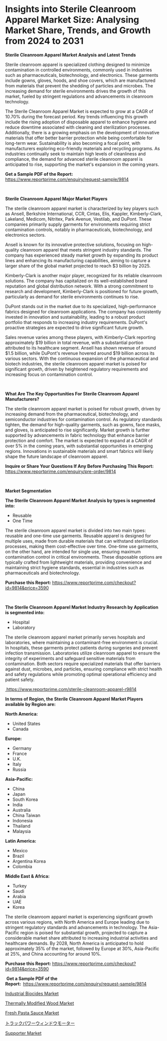 <p><h1>Insights into Sterile Cleanroom Apparel Market Size: Analysing Market Share, Trends, and Growth from 2024 to 2031</h1></p><p><strong>Sterile Cleanroom Apparel Market Analysis and Latest Trends</strong></p>
<p><p>Sterile cleanroom apparel is specialized clothing designed to minimize contamination in controlled environments, commonly used in industries such as pharmaceuticals, biotechnology, and electronics. These garments include gowns, gloves, hoods, and shoe covers, which are manufactured from materials that prevent the shedding of particles and microbes. The increasing demand for sterile environments drives the growth of this market, fueled by stringent regulations and advancements in cleanroom technology.</p><p>The Sterile Cleanroom Apparel Market is expected to grow at a CAGR of 10.70% during the forecast period. Key trends influencing this growth include the rising adoption of disposable apparel to enhance hygiene and reduce downtime associated with cleaning and sterilization processes. Additionally, there is a growing emphasis on the development of innovative materials that offer better barrier protection while being comfortable for long-term wear. Sustainability is also becoming a focal point, with manufacturers exploring eco-friendly materials and recycling programs. As industries continually seek to maintain high levels of cleanliness and compliance, the demand for advanced sterile cleanroom apparel is anticipated to rise, supporting the market's expansion in the coming years.</p></p>
<p><strong>Get a Sample PDF of the Report:&nbsp;</strong> <a href="https://www.reportprime.com/enquiry/request-sample/9814">https://www.reportprime.com/enquiry/request-sample/9814</a></p>
<p>&nbsp;</p>
<p><strong>Sterile Cleanroom Apparel Major Market Players</strong></p>
<p><p>The sterile cleanroom apparel market is characterized by key players such as Ansell, Berkshire International, CCR, Cintas, Elis, Kappler, Kimberly-Clark, Lakeland, Medicom, Nitritex, Park Avenue, Vestilab, and DuPont. These companies primarily supply garments for environments requiring strict contamination controls, notably in pharmaceuticals, biotechnology, and electronics sectors.</p><p>Ansell is known for its innovative protective solutions, focusing on high-quality cleanroom apparel that meets stringent industry standards. The company has experienced steady market growth by expanding its product lines and enhancing its manufacturing capabilities, aiming to capture a larger share of the global market projected to reach $3 billion by 2025.</p><p>Kimberly-Clark is another major player, recognized for its reliable cleanroom solutions. The company has capitalized on its well-established brand reputation and global distribution network. With a strong commitment to research and development, Kimberly-Clark is positioned for future growth, particularly as demand for sterile environments continues to rise.</p><p>DuPont stands out in the market due to its specialized, high-performance fabrics designed for cleanroom applications. The company has consistently invested in innovation and sustainability, leading to a robust product portfolio that responds to increasing industry requirements. DuPont's proactive strategies are expected to drive significant future growth.</p><p>Sales revenue varies among these players, with Kimberly-Clark reporting approximately $19 billion in total revenue, with a substantial portion attributed to its healthcare segment. Ansell has shown revenue of around $1.5 billion, while DuPont's revenue hovered around $19 billion across its various sectors. With the continuous expansion of the pharmaceutical and biotech industries, the sterile cleanroom apparel market is poised for significant growth, driven by heightened regulatory requirements and increasing focus on contamination control.</p></p>
<p>&nbsp;</p>
<p><strong>What Are The Key Opportunities For Sterile Cleanroom Apparel Manufacturers?</strong></p>
<p><p>The sterile cleanroom apparel market is poised for robust growth, driven by increasing demand from the pharmaceutical, biotechnology, and semiconductor industries for contamination control. As regulatory standards tighten, the demand for high-quality garments, such as gowns, face masks, and gloves, is anticipated to rise significantly. Market growth is further supported by advancements in fabric technology that enhance barrier protection and comfort. The market is expected to expand at a CAGR of over 5% in the coming years, with substantial opportunities in emerging regions. Innovations in sustainable materials and smart fabrics will likely shape the future landscape of cleanroom apparel.</p></p>
<p><strong>Inquire or Share Your Questions If Any Before Purchasing This Report:</strong> <a href="https://www.reportprime.com/enquiry/pre-order/9814">https://www.reportprime.com/enquiry/pre-order/9814</a></p>
<p>&nbsp;</p>
<p><strong>Market Segmentation</strong></p>
<p><strong>The Sterile Cleanroom Apparel Market Analysis by types is segmented into:</strong></p>
<p><ul><li>Reusable</li><li>One Time</li></ul></p>
<p><p>The sterile cleanroom apparel market is divided into two main types: reusable and one-time use garments. Reusable apparel is designed for multiple uses, made from durable materials that can withstand sterilization processes, making them cost-effective over time. One-time use garments, on the other hand, are intended for single use, ensuring maximum contamination control in critical environments. These disposable options are typically crafted from lightweight materials, providing convenience and maintaining strict hygiene standards, essential in industries such as pharmaceuticals and biotechnology.</p></p>
<p><strong>Purchase this Report:&nbsp;</strong><a href="https://www.reportprime.com/checkout?id=9814&price=3590">https://www.reportprime.com/checkout?id=9814&price=3590</a></p>
<p>&nbsp;</p>
<p><strong>The Sterile Cleanroom Apparel Market Industry Research by Application is segmented into:</strong></p>
<p><ul><li>Hospital</li><li>Laboratory</li></ul></p>
<p><p>The sterile cleanroom apparel market primarily serves hospitals and laboratories, where maintaining a contaminant-free environment is crucial. In hospitals, these garments protect patients during surgeries and prevent infection transmission. Laboratories utilize cleanroom apparel to ensure the integrity of experiments and safeguard sensitive materials from contamination. Both sectors require specialized materials that offer barriers against dust, microbes, and particles, ensuring compliance with strict health and safety regulations while promoting optimal operational efficiency and patient safety.</p></p>
<p><a href="https://www.reportprime.com/sterile-cleanroom-apparel-r9814">&nbsp;https://www.reportprime.com/sterile-cleanroom-apparel-r9814</a></p>
<p><strong>In terms of Region, the Sterile Cleanroom Apparel Market Players available by Region are:</strong></p>
<p>
    <p> <strong> North America: </strong>
        <ul>
            <li>United States</li>
            <li>Canada</li>
        </ul>
        </p> 
    <p> <strong> Europe: </strong>
        <ul>
            <li>Germany</li>
            <li>France</li>
            <li>U.K.</li>
            <li>Italy</li>
            <li>Russia</li>
        </ul>
        </p> 
    <p> <strong> Asia-Pacific: </strong>
        <ul>
            <li>China</li>
            <li>Japan</li>
            <li>South Korea</li>
            <li>India</li>
            <li>Australia</li>
            <li>China Taiwan</li>
            <li>Indonesia</li>
            <li>Thailand</li>
            <li>Malaysia</li>
        </ul>
        </p> 
    <p> <strong> Latin America: </strong>
        <ul>
            <li>Mexico</li>
            <li>Brazil</li>
            <li>Argentina Korea</li>
            <li>Colombia</li>
        </ul>
        </p> 
    <p> <strong> Middle East & Africa: </strong>
        <ul>
            <li>Turkey</li>
            <li>Saudi</li>
            <li>Arabia</li>
            <li>UAE</li>
            <li>Korea</li>
        </ul>
    </p>
    </p>
<p><p>The sterile cleanroom apparel market is experiencing significant growth across various regions, with North America and Europe leading due to stringent regulatory standards and advancements in technology. The Asia-Pacific region is poised for substantial growth, projected to capture a considerable market share attributed to increasing industrial activities and healthcare demands. By 2028, North America is anticipated to hold approximately 35% of the market, followed by Europe at 30%, Asia-Pacific at 25%, and China accounting for around 10%.</p></p>
<p><strong>Purchase this Report: </strong><a href="https://www.reportprime.com/checkout?id=9814&price=3590">https://www.reportprime.com/checkout?id=9814&price=3590</a></p>
<p>&nbsp;<strong>Get a Sample PDF of the Report:&nbsp;&nbsp;</strong><a href="https://www.reportprime.com/enquiry/request-sample/9814">https://www.reportprime.com/enquiry/request-sample/9814</a></p>
<p><strong></strong></p>
<p><p><a href="https://medium.com/@raygrimes99/the-industrial-biocides-industry-analysis-report-offers-a-comprehensive-and-current-examination-8e662486f5bf">Industrial Biocides Market</a></p><p><a href="https://issuu.com/reportprime-2/docs/thermally-modified-wood-market-size_2585292df33c67">Thermally Modified Wood Market</a></p><p><a href="https://medium.com/@piersrei1940/the-fresh-pasta-sauce-market-prioritizes-cost-control-and-efficiency-enhancement-c33791a8ba72">Fresh Pasta Sauce Market</a></p><p><a href="https://medium.com/@marlanamarvn/truck-power-window-motor-market-%E3%81%AE%E3%82%B0%E3%83%AD%E3%83%BC%E3%83%90%E3%83%AB%E5%B8%82%E5%A0%B4%E6%A6%82%E8%A6%81%E3%81%AF-%E4%B8%96%E7%95%8C%E3%81%8A%E3%82%88%E3%81%B3%E4%B8%BB%E8%A6%81%E5%B8%82%E5%A0%B4%E3%81%AB%E3%81%8A%E3%81%91%E3%82%8B%E6%A5%AD%E7%95%8C%E3%81%AB%E5%BD%B1%E9%9F%BF%E3%82%92%E4%B8%8E%E3%81%88%E3%82%8B%E4%B8%BB%E8%A6%81%E3%81%AA%E3%83%88%E3%83%AC%E3%83%B3%E3%83%89%E3%81%AB%E3%81%A4%E3%81%84%E3%81%A6-%E7%8B%AC%E8%87%AA%E3%81%AE%E8%A6%96%E7%82%B9%E3%82%92%E6%8F%90%E4%BE%9B%E3%81%97%E3%81%BE%E3%81%99-78849f97156f">トラックパワーウィンドウモーター</a></p><p><a href="https://www.linkedin.com/pulse/global-supporter-market-product-type-application-region-companies-rcaue?trackingId=j0xbsqWXSoqTxSH3jjhbog%3D%3D">Supporter Market</a></p></p>